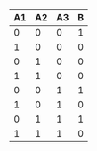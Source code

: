 | A1 | A2 | A3 | B  |
| -- | -- | -- | -- |
| 0  | 0  | 0  | 1  |
| 1  | 0  | 0  | 0  |
| 0  | 1  | 0  | 0  |
| 1  | 1  | 0  | 0  |
| 0  | 0  | 1  | 1  |
| 1  | 0  | 1  | 0  |
| 0  | 1  | 1  | 1  |
| 1  | 1  | 1  | 0  |